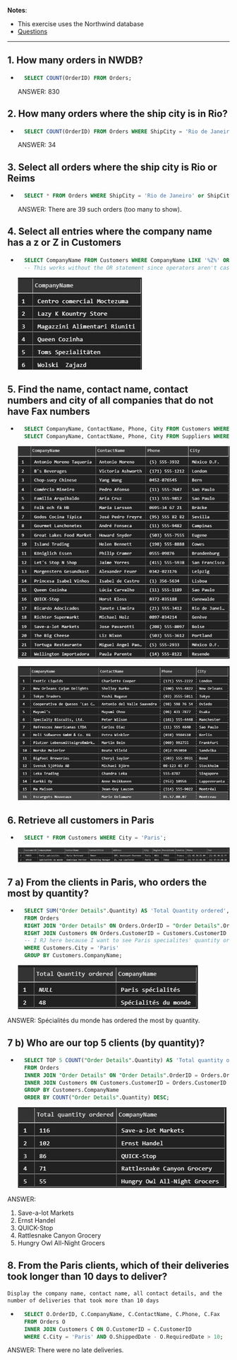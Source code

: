 **Notes**:
- This exercise uses the Northwind database
- [Questions](https://github.com/Filipe-p/sql-queries-excercise/blob/master/sql_exercises_homework.md)


----
## 1. How many orders in NWDB?

- ```sql
    SELECT COUNT(OrderID) FROM Orders;
    ```
    ANSWER: 830

## 2. How many orders where the ship city is in Rio?

- ```sql
    SELECT COUNT(OrderID) FROM Orders WHERE ShipCity = 'Rio de Janeiro';
    ```
    ANSWER: 34

## 3. Select all orders where the ship city is Rio or Reims

- ```sql
    SELECT * FROM Orders WHERE ShipCity = 'Rio de Janeiro' or ShipCity = 'Reims';
    ```
    ANSWER: There are 39 such orders (too many to show).

## 4. Select all entries where the company name has a z or Z in Customers

- ```sql
    SELECT CompanyName FROM Customers WHERE CompanyName LIKE '%Z%' OR CompanyName LIKE '%z%';
    -- This works without the OR statement since operators aren't case-sensitive in Azure Data Studios
    ```
    ![](images/a0.png)
    

## 5. Find the name, contact name, contact numbers and city of all companies that do not have Fax numbers

- ```sql
    SELECT CompanyName, ContactName, Phone, City FROM Customers WHERE FAX IS NULL;
    SELECT CompanyName, ContactName, Phone, City FROM Suppliers WHERE FAX IS NULL;
    ```

    ![](images/a1.png)

    ![](images/a3.png)

## 6. Retrieve all customers in Paris

- ```sql
    SELECT * FROM Customers WHERE City = 'Paris';
    ```

    ![](images/a2.png)

## 7 a) From the clients in Paris, who orders the most by quantity? 

- ```sql
    SELECT SUM("Order Details".Quantity) AS 'Total Quantity ordered', Customers.CompanyName
    FROM Orders
    RIGHT JOIN "Order Details" ON Orders.OrderID = "Order Details".OrderID
    RIGHT JOIN Customers ON Orders.CustomerID = Customers.CustomerID
    -- I RJ here because I want to see Paris specialites' quantity ordered even if they have no orders
    WHERE Customers.City = 'Paris'
    GROUP BY Customers.CompanyName;
    ```

    ![](images/q7.png)


ANSWER: Spécialités du monde has ordered the most by quantity.

## 7 b) Who are our top 5 clients (by quantity)?

- ```sql
    SELECT TOP 5 COUNT("Order Details".Quantity) AS 'Total quantity ordered', Customers.CompanyName
    FROM Orders
    INNER JOIN "Order Details" ON "Order Details".OrderID = Orders.OrderID
    INNER JOIN Customers ON Customers.CustomerID = Orders.CustomerID
    GROUP BY Customers.CompanyName
    ORDER BY COUNT("Order Details".Quantity) DESC;
    ```

    ![](images/q7_2.png)

ANSWER:
1. Save-a-lot Markets
2. Ernst Handel
3. QUICK-Stop
4. Rattlesnake Canyon Grocery
5. Hungry Owl All-Night Grocers

## 8. From the Paris clients, which of their deliveries took longer than 10 days to deliver? 
    Display the company name, contact name, all contact details, and the number of deliveries that took more than 10 days

- ```sql
    SELECT O.OrderID, C.CompanyName, C.ContactName, C.Phone, C.Fax
    FROM Orders O
    INNER JOIN Customers C ON O.CustomerID = C.CustomerID
    WHERE C.City = 'Paris' AND O.ShippedDate - O.RequiredDate > 10;
    ```

ANSWER: There were no late deliveries.
